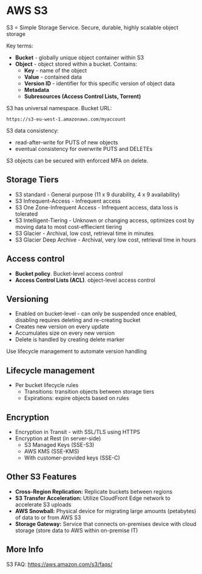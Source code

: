 # AWS S3

S3 = Simple Storage Service. Secure, durable, highly scalable object storage

Key terms:

- **Bucket** - globally unique object container within S3
- **Object** - object stored within a bucket. Contains:
  - **Key** - name of the object
  - **Value** - contained data
  - **Version ID** - identifier for this specific version of object data
  - **Metadata**
  - **Subresources (Access Control Lists, Torrent)**
  
S3 has universal namespace. Bucket URL:

    https://s3-eu-west-1.amazonaws.com/myaccount
    
S3 data consistency:

- read-after-write for PUTS of new objects
- eventual consistency for overwrite PUTS and DELETEs

S3 objects can be secured with enforced MFA on delete.

## Storage Tiers

- S3 standard - General purpose (11 x 9 durability, 4 x 9 availability)
- S3 Infrequent-Access - Infrequent access
- S3 One Zone-Infrequent Access - Infrequent access, data loss is tolerated
- S3 Intelligent-Tiering - Unknown or changing access, optimizes cost by moving data to most cost-effiecient tiering
- S3 Glacier - Archival, low cost, retrieval time in minutes
- S3 Glacier Deep Archive - Archival, very low cost, retrieval time in hours

## Access control

- **Bucket policy**. Bucket-level access control
- **Access Control Lists (ACL)**. object-level access control

## Versioning

- Enabled on bucket-level - can only be suspended once enabled, disabling requires deleting and re-creating bucket
- Creates new version on every update
- Accumulates size on every new version 
- Delete is handled by creating delete marker

Use lifecycle management to automate version handling

## Lifecycle management

- Per bucket lifecycle rules
  - Transitions: transition objects between storage tiers
  - Expirations: expire objects based on rules

## Encryption

- Encryption in Transit - with SSL/TLS using HTTPS
- Encryption at Rest (in server-side)
  - S3 Managed Keys (SSE-S3)
  - AWS KMS (SSE-KMS)
  - With customer-provided keys (SSE-C)

## Other S3 Features

- **Cross-Region Replication:** Replicate buckets between regions
- **S3 Transfer Acceleration:** Utilize CloudFront Edge network to accelerate S3 uploads
- **AWS Snowball:** Physical device for migrating large amounts (petabytes) of data to or from AWS S3
- **Storage Gateway:** Service that connects on-premises device with cloud storage (store data to AWS within on-premise IT)

## More Info

S3 FAQ: https://aws.amazon.com/s3/faqs/
